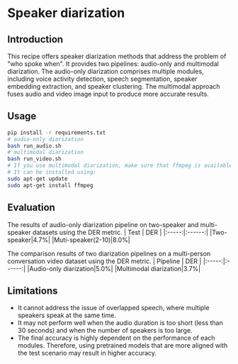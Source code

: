 # Speaker diarization

## Introduction
This recipe offers speaker diarization methods that address the problem of "who spoke when". It provides two pipelines: audio-only and multimodal diarization. The audio-only diarization comprises multiple modules, including voice activity detection, speech segmentation, speaker embedding extraction, and speaker clustering. The multimodal approach fuses audio and video image input to produce more accurate results.

## Usage
``` sh
pip install -r requirements.txt
# audio-only diarization
bash run_audio.sh
# multimodal diarization
bash run_video.sh
# If you use multimodal diarization, make sure that ffmpeg is available in your environment. 
# It can be installed using:
sudo apt-get update
sudo apt-get install ffmpeg
```

## Evaluation
The results of audio-only diarization pipeline on two-speaker and multi-speaker datasets using the DER metric.
| Test | DER |
|:-----:|:------:|
|Two-speaker|4.7%|
|Muti-speaker(2-10)|8.0%|

The comparison results of two diarization pipelines on a multi-person conversation video dataset using the DER metric.
| Pipeline | DER |
|:-----:|:------:|
|Audio-only diarization|5.0%|
|Multimodal diarization|3.7%|


## Limitations
- It cannot address the issue of overlapped speech, where multiple speakers speak at the same time. 
- It may not perform well when the audio duration is too short (less than 30 seconds) and when the number of speakers is too large.
- The final accuracy is highly dependent on the performance of each modules. Therefore, using pretrained models that are more aligned with the test scenario may result in higher accuracy.
